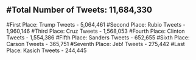 #Total Number of Tweets: 11,684,330 
---
#First Place: Trump Tweets - 5,064,461
#Second Place: Rubio Tweets - 1,960,146
#Third Place: Cruz Tweets - 1,568,053
#Fourth Place: Clinton Tweets - 1,554,386
#Fifth Place: Sanders Tweets - 652,655
#Sixth Place: Carson Tweets - 365,751
#Seventh Place: Jeb! Tweets - 275,442
#Last Place: Kasich Tweets - 244,445
